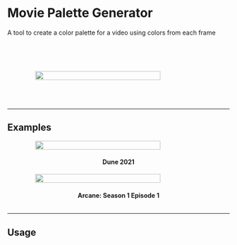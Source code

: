 <h1> Movie Palette Generator </h1>

<p>A tool to create a color palette for a video using colors from each frame</p>

<br><br><br>
<div style="display:flex; flex-direction:column; justify-content:center; align-items:center">
    <image src="samples/dune2021.png" width="75%"></image>
</div>
<br><br><br>


---

<style>
    .img_container {
        display:flex; 
        flex-direction:column; 
        justify-content:center; 
        align-items:center;
    }
</style>

<h2> Examples </h2>

<div class='img_container'>
    <image src="samples/dune2021.png" width="75%"></image>
    <h4>Dune 2021</h4>
</div>

<div class='img_container'>
    <image src="samples/Arcane_1x01.png" width="75%"></image>
    <h4>Arcane: Season 1 Episode 1</h4>
</div>



---

<h2> Usage </h2>
